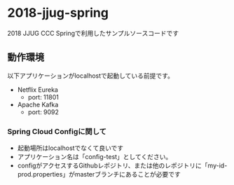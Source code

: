 # 2018-jjug-spring
2018 JJUG CCC Springで利用したサンプルソースコードです

## 動作環境
以下アプリケーションがlocalhostで起動している前提です。

* Netflix Eureka
    * port: 11801
* Apache Kafka
    * port: 9092

### Spring Cloud Configに関して
* 起動場所はlocalhostでなくて良いです
* アプリケーション名は「config-test」としてください。
* configがアクセスするGithubレポジトリ、または他のレポジトリに「my-id-prod.properties」がmasterブランチにあることが必要です
